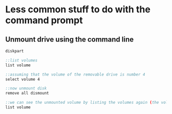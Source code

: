 # Less common stuff to do with the command prompt

## Unmount drive using the command line

```bat
diskpart

::list volumes
list volume

::assuming that the volume of the removable drive is number 4
select volume 4

::now unmount disk
remove all dismount

::we can see the unmounted volume by listing the volumes again (the volume should be shown to be offline)
list volume
```
